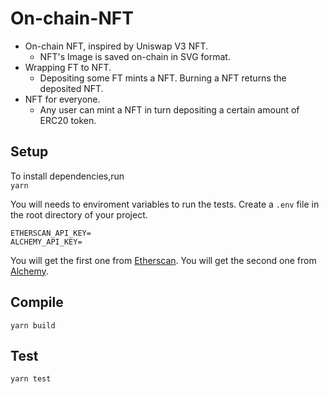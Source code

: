 # On-chain-NFT

 - On-chain NFT, inspired by Uniswap V3 NFT.
   - NFT's Image is saved on-chain in SVG format.
 - Wrapping FT to NFT.
   - Depositing some FT mints a NFT. Burning a NFT returns the deposited NFT.
 - NFT for everyone.
   -  Any user can mint a NFT in turn depositing a certain amount of ERC20 token.

## Setup

To install dependencies,run  
`yarn`

You will needs to enviroment variables to run the tests.
Create a `.env` file in the root directory of your project.

```
ETHERSCAN_API_KEY=
ALCHEMY_API_KEY=
```

You will get the first one from [Etherscan](https://etherscan.io/).
You will get the second one from [Alchemy](https://dashboard.alchemyapi.io/).

## Compile

`yarn build`

## Test

`yarn test`
